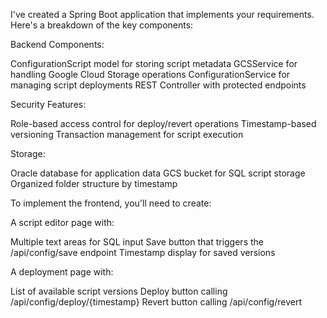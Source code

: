I've created a Spring Boot application that implements your requirements. Here's a breakdown of the key components:

Backend Components:

ConfigurationScript model for storing script metadata
GCSService for handling Google Cloud Storage operations
ConfigurationService for managing script deployments
REST Controller with protected endpoints


Security Features:

Role-based access control for deploy/revert operations
Timestamp-based versioning
Transaction management for script execution


Storage:

Oracle database for application data
GCS bucket for SQL script storage
Organized folder structure by timestamp



To implement the frontend, you'll need to create:

A script editor page with:

Multiple text areas for SQL input
Save button that triggers the /api/config/save endpoint
Timestamp display for saved versions


A deployment page with:

List of available script versions
Deploy button calling /api/config/deploy/{timestamp}
Revert button calling /api/config/revert
